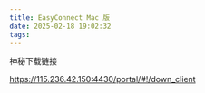 ```yaml
---
title: EasyConnect Mac 版
date: 2025-02-18 19:02:32
tags:
---
```


神秘下载链接

https://115.236.42.150:4430/portal/#!/down_client
